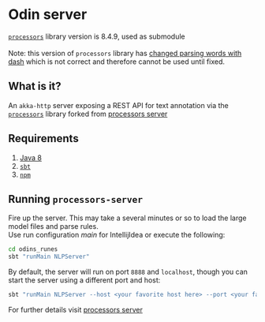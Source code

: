 # Odin server

[`processors`](https://github.com/clulab/processors) library version is 8.4.9, used as submodule
<br><br>
Note: this version of `processors` library has [changed parsing words with dash](https://github.com/clulab/processors/issues/602) which is not correct and therefore cannot be used until fixed.

## What is it?

An `akka-http` server exposing a REST API for text annotation via
the [`processors`](https://github.com/clulab/processors) library forked
from [processors server](https://github.com/clu-ling/processors-server)

## Requirements

1. [Java 8](https://docs.oracle.com/javase/8/docs/technotes/guides/install/install_overview.html)
2. [`sbt`](http://www.scala-sbt.org/download.html)
3. [`npm`](https://docs.npmjs.com/cli/install)

## Running `processors-server`

Fire up the server. This may take a several minutes or so to load the large model files and parse rules.<br>
Use run configuration _main_ for IntellijIdea or execute the following:

```bash
cd odins_runes
sbt "runMain NLPServer"
```

By default, the server will run on port `8888` and `localhost`, though you can start the server using a different port
and host:

```bash
sbt "runMain NLPServer --host <your favorite host here> --port <your favorite port here>"
```

For further details visit [processors server](https://github.com/clu-ling/processors-server)